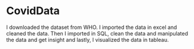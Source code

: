 # CovidData
I downloaded the dataset from WHO. I imported the data in excel and cleaned the data. Then I imported in SQL, clean the data and manipulated the data and get insight and lastly, I visualized the data in tableau.
